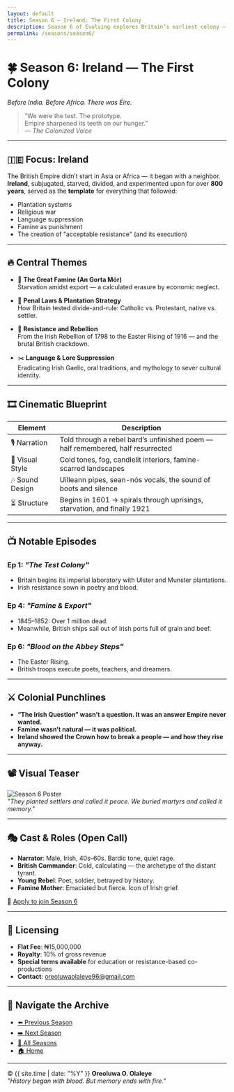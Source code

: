 ```yaml
---
layout: default
title: Season 6 – Ireland: The First Colony
description: Season 6 of Evolving explores Britain’s earliest colony — Ireland — and how its conquest became the colonial blueprint for centuries of imperialism.
permalink: /seasons/season6/
---
```


# 🍀 Season 6: **Ireland — The First Colony**  
*Before India. Before Africa. There was Éire.*

> “We were the test. The prototype.  
Empire sharpened its teeth on our hunger.”  
— *The Colonized Voice*

---

## 🇮🇪 Focus: Ireland

The British Empire didn’t start in Asia or Africa — it began with a neighbor.  
**Ireland**, subjugated, starved, divided, and experimented upon for over **800 years**, served as the **template** for everything that followed:

- Plantation systems  
- Religious war  
- Language suppression  
- Famine as punishment  
- The creation of "acceptable resistance" (and its execution)

---

## 🔥 Central Themes

- 🌾 **The Great Famine (An Gorta Mór)**  
  Starvation amidst export — a calculated erasure by economic neglect.

- 📜 **Penal Laws & Plantation Strategy**  
  How Britain tested divide-and-rule: Catholic vs. Protestant, native vs. settler.

- 🔫 **Resistance and Rebellion**  
  From the Irish Rebellion of 1798 to the Easter Rising of 1916 — and the brutal British crackdown.

- ✂️ **Language & Lore Suppression**  
  Eradicating Irish Gaelic, oral traditions, and mythology to sever cultural identity.

---

## 🎞️ Cinematic Blueprint

| Element            | Description |
|--------------------|-------------|
| 🎙️ Narration       | Told through a rebel bard’s unfinished poem — half remembered, half resurrected |
| 🎥 Visual Style     | Cold tones, fog, candlelit interiors, famine-scarred landscapes |
| 🎶 Sound Design     | Uilleann pipes, sean-nós vocals, the sound of boots and silence |
| ⏳ Structure        | Begins in 1601 → spirals through uprisings, starvation, and finally 1921 |

---

## 📺 Notable Episodes

### Ep 1: *"The Test Colony"*
- Britain begins its imperial laboratory with Ulster and Munster plantations.  
- Irish resistance sown in poetry and blood.

### Ep 4: *"Famine & Export"*
- 1845–1852: Over 1 million dead.  
- Meanwhile, British ships sail out of Irish ports full of grain and beef.

### Ep 6: *"Blood on the Abbey Steps"*
- The Easter Rising.  
- British troops execute poets, teachers, and dreamers.

---

## ⚔️ Colonial Punchlines

- **“The Irish Question” wasn’t a question. It was an answer Empire never wanted.**
- **Famine wasn’t natural — it was political.**
- **Ireland showed the Crown how to break a people — and how they rise anyway.**

---

## 📽️ Visual Teaser  
![Season 6 Poster](/assets/seasons/season6-poster.jpg)  
_"They planted settlers and called it peace. We buried martyrs and called it memory."_

---

## 🎭 Cast & Roles (Open Call)

- **Narrator**: Male, Irish, 40s–60s. Bardic tone, quiet rage.  
- **British Commander**: Cold, calculating — the archetype of the distant tyrant.  
- **Young Rebel**: Poet, soldier, betrayed by history.  
- **Famine Mother**: Emaciated but fierce. Icon of Irish grief.

📩 [Apply to join Season 6](mailto:oreoluwaolaleye96@gmail.com?subject=Season%206%20Casting)

---

## 🎥 Licensing

- **Flat Fee**: ₦15,000,000  
- **Royalty**: 10% of gross revenue  
- **Special terms available** for education or resistance-based co-productions  
- **Contact**: [oreoluwaolaleye96@gmail.com](mailto:oreoluwaolaleye96@gmail.com)

---

## 🧭 Navigate the Archive

- [⬅️ Previous Season](../season5/)  
- [➡️ Next Season](../season7/)  
- [📜 All Seasons](/seasons/)  
- [🏠 Home](/)

---

© {{ site.time | date: "%Y" }} **Oreoluwa O. Olaleye**  
_"History began with blood. But memory ends with fire."_
